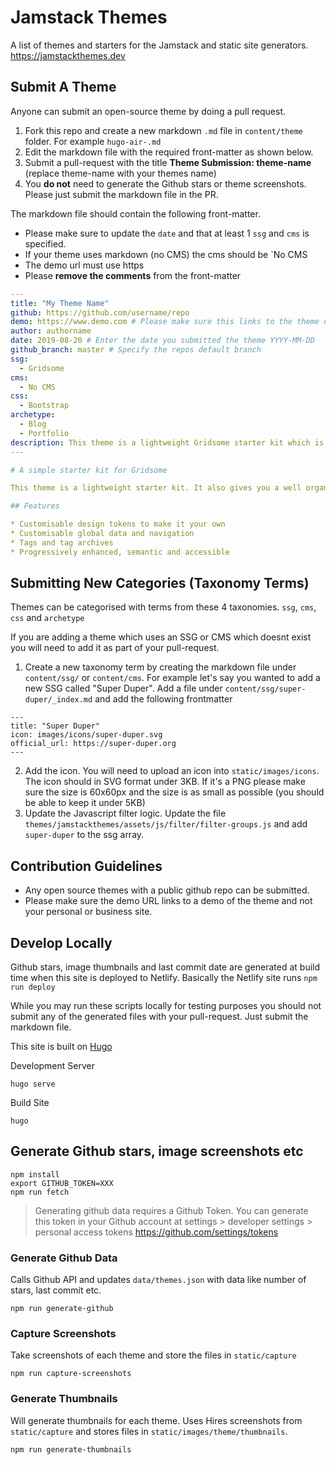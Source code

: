 # Jamstack Themes

A list of themes and starters for the Jamstack and static site generators. https://jamstackthemes.dev

## Submit A Theme

Anyone can submit an open-source theme by doing a pull request.

1. Fork this repo and create a new markdown `.md` file in `content/theme` folder. For example `hugo-air-.md`
2. Edit the markdown file with the required front-matter as shown below.
3. Submit a pull-request with the title **Theme Submission: theme-name** (replace theme-name with your themes name)
4. You **do not** need to generate the Github stars or theme screenshots. Please just submit the markdown file in the PR. 

The markdown file should contain the following front-matter. 

* Please make sure to update the `date` and that at least 1 `ssg` and `cms` is specified. 
* If your theme uses markdown (no CMS) the cms should be `No CMS
* The demo url must use https
* Please **remove the comments** from the front-matter

```yaml
---
title: "My Theme Name"
github: https://github.com/username/repo
demo: https://www.demo.com # Please make sure this links to the theme demo and not your personal/business site
author: authorname
date: 2019-08-20 # Enter the date you submitted the theme YYYY-MM-DD
github_branch: master # Specify the repos default branch
ssg:
  - Gridsome
cms:
  - No CMS
css:
  - Bootstrap
archetype:
  - Blog
  - Portfolio
description: This theme is a lightweight Gridsome starter kit which is perfect for a blog or a portfolio
---

# A simple starter kit for Gridsome

This theme is a lightweight starter kit. It also gives you a well organised starting point to extend it for yourself.

## Features

* Customisable design tokens to make it your own  
* Customisable global data and navigation  
* Tags and tag archives  
* Progressively enhanced, semantic and accessible  
```

## Submitting New Categories (Taxonomy Terms)
Themes can be categorised with terms from these 4 taxonomies. `ssg`, `cms`, `css` and `archetype`

If you are adding a theme which uses an SSG or CMS which doesnt exist you will need to add it as part of your pull-request. 

1. Create a new taxonomy term by creating the markdown file under `content/ssg/` or `content/cms`. For example let's say you wanted to add a new SSG called "Super Duper". Add a file under `content/ssg/super-duper/_index.md` and add the following frontmatter
```
---
title: "Super Duper"
icon: images/icons/super-duper.svg 
official_url: https://super-duper.org
---
```

2. Add the icon. You will need to upload an icon into `static/images/icons`. The icon should in SVG format under 3KB. If it's a PNG please make sure the size is 60x60px and the size is as small as possible (you should be able to keep it under 5KB)
3. Update the Javascript filter logic. Update the file `themes/jamstackthemes/assets/js/filter/filter-groups.js` and add `super-duper` to the ssg array.


## Contribution Guidelines

* Any open source themes with a public github repo can be submitted.
* Please make sure the demo URL links to a demo of the theme and not your personal or business site.


## Develop Locally

Github stars, image thumbnails and last commit date are generated at build time when this site is deployed to Netlify. Basically the Netlify site runs `npm run deploy`

While you may run these scripts locally for testing purposes you should not submit any of the generated files with your pull-request. Just submit the markdown file.

This site is built on [Hugo](https://gohugo.io/)

Development Server

```
hugo serve
```

Build Site

```
hugo
```

## Generate Github stars, image screenshots etc

```
npm install
export GITHUB_TOKEN=XXX
npm run fetch
```

> Generating github data requires a Github Token. You can generate this token in your Github account at settings > developer settings > personal access tokens https://github.com/settings/tokens


### Generate Github Data

Calls Github API and updates `data/themes.json` with data like number of stars, last commit etc.

```
npm run generate-github
```

### Capture Screenshots

Take screenshots of each theme and store the files in `static/capture`

```
npm run capture-screenshots
```

### Generate Thumbnails

Will generate thumbnails for each theme. Uses Hires screenshots from `static/capture` and stores files in `static/images/theme/thumbnails`. 

```
npm run generate-thumbnails
```
